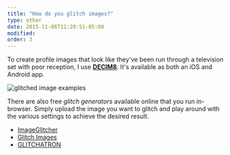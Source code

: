 ```yaml
---
title: "How do you glitch images?"
type: other
date: 2015-11-06T11:20:51-05:00
modified:
order: 3
---
```


To create profile images that look like they've been run through a television set with poor reception, I use [**DECIM8**](http://decim8.info/). It's available as both an iOS and Android app.

<img src="{{ site.url }}/assets/images/glitched-examples.jpg" alt="glitched image examples">

There are also free *glitch generators* available online that you run in-browser. Simply upload the image you want to glitch and play around with the various settings to achieve the desired result.

- [ImageGlitcher](http://www.airtightinteractive.com/demos/js/imageglitcher/)
- [Glitch Images](https://snorpey.github.io/jpg-glitch/)
- [GLITCHATRON](http://www.errozero.co.uk/glitchatron/)
